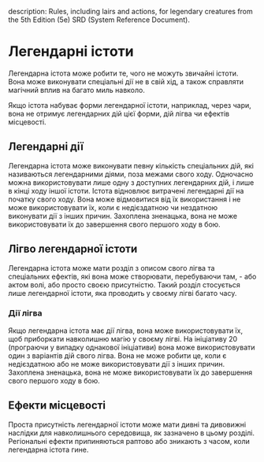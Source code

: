 description: Rules, including lairs and actions, for legendary creatures from the 5th Edition (5e) SRD (System Reference Document).

# Легендарні істоти
Легендарна істота може робити те, чого не можуть звичайні істоти. Вона може виконувати спеціальні дії не в свій хід, а також справляти магічний вплив на багато миль навколо.

Якщо істота набуває форми легендарної істоти, наприклад, через чари, вона не отримує легендарних дій цієї форми, дій лігва чи ефектів місцевості.

## Легендарні дії
Легендарна істота може виконувати певну кількість спеціальних дій, які називаються легендарними діями, поза межами свого ходу. Одночасно можна використовувати лише одну з доступних легендарних дій, і лише в кінці ходу іншої істоти. Істота відновлює витрачені легендарні дії на початку свого ходу. Вона може відмовитися від їх використання і не може використовувати їх, коли є недієздатною чи нездатною виконувати дії з інших причин. Захоплена зненацька, вона не може використовувати їх до завершення свого першого ходу в бою.

## Лігво легендарної істоти
Легендарна істота може мати розділ з описом свого лігва та спеціальних ефектів, які вона може створювати, перебуваючи там, - або актом волі, або просто своєю присутністю. Такий розділ стосується лише легендарної істоти, яка проводить у своєму лігві багато часу.

### Дії лігва
Якщо легендарна істота має дії лігва, вона може використовувати їх, щоб приборкати навколишню магію у своєму лігві. На ініціативу 20 (програючи у випадку однакової ініціативи) вона може використовувати один з варіантів дій свого лігва. Вона не може робити це, коли є недієздатною або не може використовувати дії з інших причин. Захоплена зненацька, вона не може використовувати їх до завершення свого першого ходу в бою.

## Ефекти місцевості
Проста присутність легендарної істоти може мати дивні та дивовижні наслідки для навколишнього середовища, як зазначено в цьому розділі. Регіональні ефекти припиняються раптово або зникають з часом, коли легендарна істота гине.
